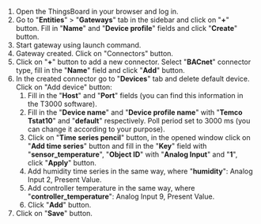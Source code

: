 1. Open the ThingsBoard in your browser and log in.
2. Go to "**Entities**" > "**Gateways**" tab in the sidebar and click on "**+**" button. Fill in "**Name**" and "**Device profile**" fields and click "**Create**" button.
3. Start gateway using launch command.
4. Gateway created. Click on "Connectors" button.
5. Click on "**+**" button to add a new connector. Select "**BACnet**" connector type, fill in the "**Name**" field and click "**Add**" button.
6. In the created connector go to "**Devices**" tab and delete default device. Click on "Add device" button:
   1. Fill in the "**Host**" and "**Port**" fields (you can find this information in the T3000 software).
   2. Fill in the "**Device name**" and "**Device profile name**" with "**Temco Tstat10**" and "**default**" respectively. Poll period set to 3000 ms (you can change it according to your purpose).
   3. Click on "**Time series pencil**" button, in the opened window click on "**Add time series**" button and fill in the "**Key**" field with "**sensor_temperature**", 
      "**Object ID**" with "**Analog Input**" and "**1**", click "**Apply**" button.
   4. Add humidity time series in the same way, where "**humidity**": Analog Input 2, Present Value.
   5. Add controller temperature in the same way, where "**controller_temperature**": Analog Input 9, Present Value.
   6. Click "**Add**" button.
7. Click on "**Save**" button.
